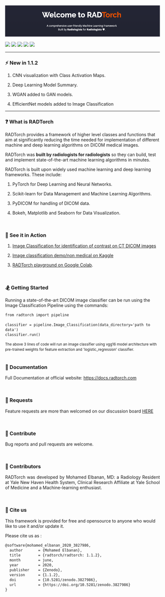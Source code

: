 ![](welcome.png?raw=true)


![](https://img.shields.io/badge/stable%20version-1.1.2-green)
![](https://img.shields.io/badge/nightly%20version-1.1.3-lightgrey)
![](https://zenodo.org/badge/DOI/10.5281/zenodo.3827986.svg)
![](https://img.shields.io/badge/dependencies-up%20to%20date-green)
![](https://img.shields.io/badge/license-AGPL3.0-red)


--- 

### :zap: New in 1.1.2 

1. CNN visualization with Class Activation Maps.

2. Deep Learning Model Summary.

3. WGAN added to GAN models.

4. EfficientNet models added to Image Classification

--- 


### :question: What is RADTorch
<p style='text-align: justify;'>
  
RADTorch provides a framework of higher level classes and functions that aim at significantly reducing the time needed for implementation of different machine and deep learning algorithms on DICOM medical images.

RADTorch was **built by radiologists for radiologists** so they can build, test and implement state-of-the-art machine learning algorithms in minutes.


RADTorch is built upon widely used machine learning and deep learning frameworks. These include:

1. PyTorch for Deep Learning and Neural Networks.

2. Scikit-learn for Data Management and Machine Learning Algorithms.

3. PyDICOM for handling of DICOM data.

4. Bokeh, Matplotlib and Seaborn for Data Visualization.

</p>

<br>

### :telescope: See it in Action

1. [Image Classification for identification of contrast on CT DICOM images](https://www.kaggle.com/elbanan/radtorch-ct-contrast-id)

2. [Image classification demo/non medical on Kaggle](https://www.kaggle.com/elbanan/radtorch-demo)

3. [RADTorch playground on Google Colab](https://colab.research.google.com/drive/1O7op_RtuNs12uIs0QVbwoeZdtbyQ4Q9i).

<br>

### :snowboarder: Getting Started

Running a state-of-the-art DICOM image classifier can be run using the Image Classification Pipeline using the commands:
```
from radtorch import pipeline

classifier = pipeline.Image_Classification(data_directory='path to data')
classifier.run()
```
<small>
The above 3 lines of code will run an image classifier using vgg16 model architecture with pre-trained weights for feature extraction and 'logistic_regression' classifier.
</small>

<br>

<br>

### :blue_book:  Documentation
Full Documentation at official website: https://docs.radtorch.com

<br>

### :bookmark: Requests
Feature requests are more than welcomed on our discussion board [HERE](https://github.com/radtorch/radtorch/issues/4#issue-573590182)

<br>


### :memo: Contribute
Bug reports and pull requests are welcome.

<br>

### :construction_worker: Contributors
<p style='text-align: justify;'>
RADTorch was developed by Mohamed Elbanan, MD: a Radiology Resident at Yale New Haven Health System, Clinical Research Affiliate at Yale School of Medicine and a Machine-learning enthusiast.
</p>

<br>

### :speech_balloon: Cite us	
This framework is provided for free and opensource to anyone who would like to use it and/or update it.

Please cite us as :

```
@software{mohamed_elbanan_2020_3827986,
  author       = {Mohamed Elbanan},
  title        = {radtorch/radtorch: 1.1.2},
  month        = june,
  year         = 2020,
  publisher    = {Zenodo},
  version      = {1.1.2},
  doi          = {10.5281/zenodo.3827986},
  url          = {https://doi.org/10.5281/zenodo.3827986}
}
```
